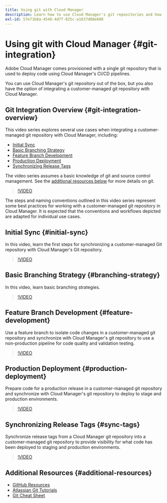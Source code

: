 ```yaml
---
title: Using git with Cloud Manager
description: Learn how to use Cloud Manager's git repositories and how to integrate your own on-premise customer-managed git repository with Cloud Manager.
exl-id: 57e71b8a-4546-4d7f-825c-a1637d08e608
---
```

# Using git with Cloud Manager {#git-integration}

Adobe Cloud Manager comes provisioned with a single git repository that is used to deploy code using Cloud Manager's CI/CD pipelines. 

You can use Cloud Manager's git repository out of the box, but you also have the option of integrating a customer-managed git repository with Cloud Manager.

## Git Integration Overview {#git-integration-overview}

This video series explores several use cases when integrating a customer-managed git repository with Cloud Manager, including:

* [Initial Sync](#initial-sync)
* [Basic Branching Strategy](#branching-strategy)
* [Feature Branch Development](#feature-development)
* [Production Deployment](#production-deployment)
* [Synchronizing Release Tags](#sync-tags)

The video series assumes a basic knowledge of git and source control management. See the [additional resources below](#additional-resources) for more details on git.

>[!VIDEO](https://video.tv.adobe.com/v/28710/)

The steps and naming conventions outlined in this video series represent some best practices for working with a customer-managed git repository in Cloud Manager. It is expected that the conventions and workflows depicted are adapted for individual use cases.

## Initial Sync {#initial-sync}

In this video, learn the first steps for synchronizing a customer-managed Git repository with Cloud Manager's Git repository.

>[!VIDEO](https://video.tv.adobe.com/v/28711/?quality=12)

## Basic Branching Strategy {#branching-strategy}

In this video, learn basic branching strategies.

>[!VIDEO](https://video.tv.adobe.com/v/28712/?quality=12)

## Feature Branch Development {#feature-development}

Use a feature branch to isolate code changes in a customer-managed git repository and synchronize with Cloud Manager's git repository to use a non-production pipeline for code quality and validation testing.

>[!VIDEO](https://video.tv.adobe.com/v/28723/?quality=12)

## Production Deployment {#production-deployment}

Prepare code for a production release in a customer-managed git repository and synchronize with Cloud Manager's git repository to deploy to stage and production environments.

>[!VIDEO](https://video.tv.adobe.com/v/28724/?quality=12)

## Synchronizing Release Tags {#sync-tags}

Synchronize release tags from a Cloud Manager git repository into a customer-managed git repository to provide visibility for what code has been deployed to staging and production environments.

>[!VIDEO](https://video.tv.adobe.com/v/28725/?quality=12)

## Additional Resources {#additional-resources}

* [GitHub Resources](https://try.github.io)
* [Atlassian Git Tutorials](https://www.atlassian.com/git/tutorials/what-is-version-control)
* [Git Cheat Sheet](https://education.github.com/git-cheat-sheet-education.pdf)
